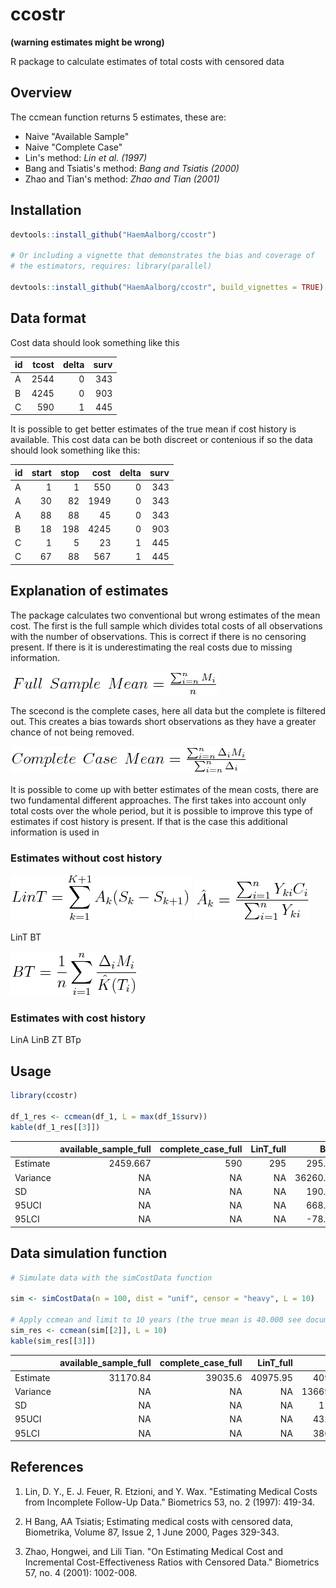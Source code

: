 
<!-- README.md is generated from README.Rmd. Please edit that file -->
ccostr
======

**(warning estimates might be wrong)**

R package to calculate estimates of total costs with censored data

Overview
--------

The ccmean function returns 5 estimates, these are:

-   Naive "Available Sample"
-   Naive "Complete Case"
-   Lin's method: *Lin et al. (1997)*
-   Bang and Tsiatis's method: *Bang and Tsiatis (2000)*
-   Zhao and Tian's method: *Zhao and Tian (2001)*

Installation
------------

``` r
devtools::install_github("HaemAalborg/ccostr")

# Or including a vignette that demonstrates the bias and coverage of 
# the estimators, requires: library(parallel)

devtools::install_github("HaemAalborg/ccostr", build_vignettes = TRUE)
```

Data format
-----------

Cost data should look something like this

| id  |  tcost|  delta|  surv|
|:----|------:|------:|-----:|
| A   |   2544|      0|   343|
| B   |   4245|      0|   903|
| C   |    590|      1|   445|

It is possible to get better estimates of the true mean if cost history is available. This cost data can be both discreet or contenious if so the data should look something like this:

| id  |  start|  stop|  cost|  delta|  surv|
|:----|------:|-----:|-----:|------:|-----:|
| A   |      1|     1|   550|      0|   343|
| A   |     30|    82|  1949|      0|   343|
| A   |     88|    88|    45|      0|   343|
| B   |     18|   198|  4245|      0|   903|
| C   |      1|     5|    23|      1|   445|
| C   |     67|    88|   567|      1|   445|

Explanation of estimates
------------------------

The package calculates two conventional but wrong estimates of the mean cost. The first is the full sample which divides total costs of all observations with the number of observations. This is correct if there is no censoring present. If there is it is underestimating the real costs due to missing information.

<img src="img/fullsample.png"/>

The scecond is the complete cases, here all data but the complete is filtered out. This creates a bias towards short observations as they have a greater chance of not being removed.

<img src="img/completecase.png"/>

It is possible to come up with better estimates of the mean costs, there are two fundamental different approaches. The first takes into account only total costs over the whole period, but it is possible to improve this type of estimates if cost history is present. If that is the case this additional information is used in

### Estimates without cost history

<img src="img/LinT.png"/> <img src="img/LinTa.png"/>

LinT BT

<img src="img/BT.png"/>

### Estimates with cost history

LinA LinB ZT BTp

Usage
-----

``` r
library(ccostr)

df_1_res <- ccmean(df_1, L = max(df_1$surv))
kable(df_1_res[[3]])
```

|          |  available\_sample\_full|  complete\_case\_full|  LinT\_full|    BT\_full|     ZT\_full|
|----------|------------------------:|---------------------:|-----------:|-----------:|------------:|
| Estimate |                 2459.667|                   590|         295|    295.0000|     337.1667|
| Variance |                       NA|                    NA|          NA|  36260.4167|  128185.6944|
| SD       |                       NA|                    NA|          NA|    190.4217|     358.0303|
| 95UCI    |                       NA|                    NA|          NA|    668.2265|    1038.9061|
| 95LCI    |                       NA|                    NA|          NA|    -78.2265|    -364.5727|

Data simulation function
------------------------

``` r
# Simulate data with the simCostData function

sim <- simCostData(n = 100, dist = "unif", censor = "heavy", L = 10)

# Apply ccmean and limit to 10 years (the true mean is 40.000 see documentation)
sim_res <- ccmean(sim[[2]], L = 10)
kable(sim_res[[3]])
```

|          |  available\_sample\_full|  complete\_case\_full|  LinT\_full|     BT\_full|     ZT\_full|
|----------|------------------------:|---------------------:|-----------:|------------:|------------:|
| Estimate |                 31170.84|               39035.6|    40975.95|    40975.954|    40729.684|
| Variance |                       NA|                    NA|          NA|  1366962.322|  1195321.673|
| SD       |                       NA|                    NA|          NA|     1169.172|     1093.308|
| 95UCI    |                       NA|                    NA|          NA|    43267.531|    42872.567|
| 95LCI    |                       NA|                    NA|          NA|    38684.378|    38586.801|

References
----------

1.  Lin, D. Y., E. J. Feuer, R. Etzioni, and Y. Wax. "Estimating Medical Costs from Incomplete Follow-Up Data." Biometrics 53, no. 2 (1997): 419-34.

2.  H Bang, AA Tsiatis; Estimating medical costs with censored data, Biometrika, Volume 87, Issue 2, 1 June 2000, Pages 329-343.

3.  Zhao, Hongwei, and Lili Tian. "On Estimating Medical Cost and Incremental Cost-Effectiveness Ratios with Censored Data." Biometrics 57, no. 4 (2001): 1002-008.
